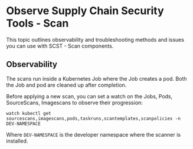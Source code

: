 # Observe Supply Chain Security Tools - Scan

This topic outlines observability and troubleshooting methods and issues you can use with SCST - Scan components.

## <a id="observability"></a> Observability

The scans  run inside a Kubernetes Job where the Job creates a pod. Both the Job and pod are cleaned up after completion.

Before applying a new scan, you can set a watch on the Jobs, Pods, SourceScans, Imagescans to
observe their progression:

```console
watch kubectl get sourcescans,imagescans,pods,taskruns,scantemplates,scanpolicies -n DEV-NAMESPACE
```
Where `DEV-NAMESPACE` is the developer namespace where the scanner is installed.